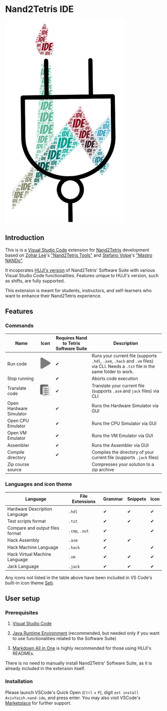 # Nand2Tetris IDE

![Logo](images/icon.png)

## Introduction

This is is a [Visual Studio Code](https://code.visualstudio.com/) extension for
[Nand2Tetris](https://www.nand2tetris.org/) development based on
[Zohar Lee](https://github.com/leafvmaple/)'s
["Nand2Tetris Tools"](https://github.com/leafvmaple/vscode-nand2tetris) and
[Stefano Volpe](https://github.com/FoxySeta)'s
["Mastro NANDo"](https://github.com/foxyseta/nand-ide).

It incoporates [HUJI's version](https://github.com/AvivYaish/nand2tetris_HUJI)
of Nand2Tetris' Software Suite with various Visual Studio Code functionalities.
Features unique to HUJI's version, such as shifts, are fully supported.

This extension is meant for students, instructors, and self-learners who want
to enhance their Nand2Tetris experience.

## Features

### Commands

Name | Icon | Requires Nand to Tetris Software Suite | Description
---- | ---- | ------------------------------- | -----------
Run code | ![Run Code button](images/button.png) | ✔︎ | Runs your current file (supports `.hdl`, `.asm`, `.hack` and `.vm` files) via CLI. Needs a `.tst` file in the same folder to work.
Stop running | | ✔︎ | Aborts code execution
Translate code | ![Translate Code button](images/button2.png) | ✔︎ | Translate your current file (supports `.asm` and `jack` files) via CLI
Open Hardware Simulator | | ✔︎ | Runs the Hardware Simulator via GUI
Open CPU Emulator | | ✔︎ | Runs the CPU Simulator via GUI
Open VM Emulator | | ✔︎ | Runs the VM Emulator via GUI
Assembler | | ✔︎ | Runs the Assembler via GUI
Compile directory | | ✔︎ | Compiles the directory of your current file (supports `.jack` files)
Zip course source | | | Compresses your solution to a zip archive

### Languages and icon theme

Language | File Extensions | Grammar | Snippets | Icon
-------- | --------------- | ------- | -------- | ----
Hardware Description Language | `.hdl` | ✔︎ | ✔︎ | ✔︎
Test scripts format | `.tst` | ✔︎ | ✔︎ | ✔︎
Compare and output files format | `.cmp`, `.out` | ✔︎ | | ✔︎
Hack Assembly | `.asm` | ✔︎ | ✔︎ | 
Hack Machine Language | `.hack` | ✔︎ | | ✔︎
Hack Virtual Machine Language | `.vm` | ✔︎ | ✔︎ | ✔︎
Jack Language | `.jack` | ✔︎ | ✔︎ | ✔︎

Any icons not listed in the table above have been included in VS Code's built-in icon theme
[Seti](https://github.com/microsoft/vscode/tree/master/extensions/theme-seti).

## User setup

### Prerequisites

1. [Visual Studio Code](https://code.visualstudio.com/Download)

1. [Java Runtime Environment](https://www.java.com/en/download/)
   (recommended, but needed only if you want to use functionalities related to the Software Suite)

1. [Markdown All in One](https://marketplace.visualstudio.com/items?itemName=yzhang.markdown-all-in-one)
   is highly recommended for those using HUJI's READMEs.

There is no need to manually install Nand2Tetris' Software Suite, as
it is already included in the extension itself.

### Installation

Please launch VSCode's Quick Open (`Ctrl` + `P`), digit `ext install AvivYaish.nand-ide`, and press enter.
You may also visit VSCode's
[Marketplace](https://marketplace.visualstudio.com/items?itemName=AvivYaish.nand-ide) for further support.
